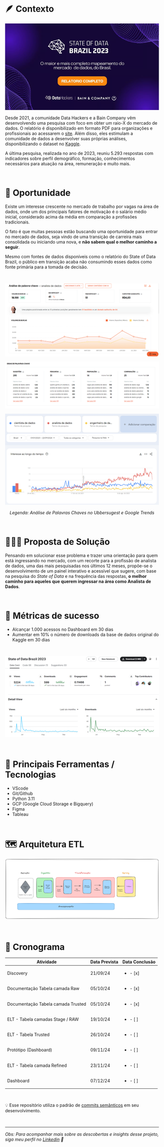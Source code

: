 # 🪶 Contexto

![Data Hackers State of Data Brazil 2023](state_of_data_brazil_2023/images/banner2.png)

Desde 2021, a comunidade Data Hackers e a Bain Company vêm desenvolvendo uma pesquisa com foco em obter um raio-X do mercado de dados. O relatório é disponibilizado em formato PDF para organizações e profissionais ao acessarem o [site](https://stateofdata.datahackers.com.br/). Além disso, eles estimulam a comunidade de dados a desenvolver suas próprias análises, disponibilizando o dataset no [Kaggle](https://www.kaggle.com/datasets/datahackers/state-of-data-brazil-2023/data).

A última pesquisa, realizada no ano de 2023, reuniu 5.293 respostas com indicadores sobre perfil demográfico, formação, conhecimentos necessários para atuação na área, remuneração e muito mais.

<br>

# 🔎 Oportunidade
Existe um interesse crescente no mercado de trabalho por vagas na área de dados, onde um dos principais fatores de motivação é o salário médio inicial, considerado acima da média em comparação a profissões tradicionais.

O fato é que muitas pessoas estão buscando uma oportunidade para entrar no mercado de dados, seja vindo de uma transição de carreira mais consolidada ou iniciando uma nova, e **não sabem qual o melhor caminho a seguir**.

Mesmo com fontes de dados disponíveis como o relatório do State of Data Brazil, o público em transição acaba não consumindo esses dados como fonte primária para a tomada de decisão.

<br>

![Volume de Busca Analista de Dados](state_of_data_brazil_2023/images/volume_buscas_analista.png)

![Top Palavras Chaves Analista de Dados](state_of_data_brazil_2023/images/keywords_analista_de_dados.png)

![Google Trends Top Áreas](state_of_data_brazil_2023/images/google_trends.png)


*<center> Legenda: Análise de Palavras Chaves no Ubbersugest e Google Trends </center>*

<br>

# 👨🏾‍💻 Proposta de Solução
Pensando em solucionar esse problema e trazer uma orientação para quem está ingressando no mercado, com um recorte para a profissão de analista de dados, uma das mais pesquisadas nos últimos 12 meses, propõe-se o desenvolvimento de um painel interativo e acessível que sugere, com base na pesquisa do *State of Data* e na frequência das respostas, **o melhor caminho para aqueles que querem ingressar na área como Analista de Dados**.



<br>

# 🔑 Métricas de sucesso
- Alcançar 1.000 acessos no Dashboard em 30 dias
- Aumentar em 10% o número de downloads da base de dados original do Kaggle em 30 dias

<br>

![Métricas Kaggle](state_of_data_brazil_2023/images/metricas_kaggle.png)

<br>



# 🔨  Principais Ferramentas / Tecnologias 

- VScode
- Git/Github
- Python 3.11
- GCP (Google Cloud Storage e Bigquery)
- Figma
- Tableau

<br>

# 🗺️  Arquitetura ETL 

![Arquitetura](state_of_data_brazil_2023/images/arquitetura.excalidraw.png)

<br>

# 📅 Cronograma 


| Atividade               |Data Prevista | Data Conclusão |
|-------------------------|--------------|-------------|
| Discovery     | 21/09/24       | <ul><li>- [x] </li>      |
| Documentação Tabela camada Raw           | 05/10/24       | <ul><li>- [x] </li>    |
| Documentação Tabela camada Trusted           | 05/10/24       | <ul><li>- [x] </li>    |
| ELT - Tabela camadas Stage / RAW   | 19/10/24   | <ul><li>- [ ] </li> |
| ELT - Tabela Trusted    | 26/10/24   | <ul><li>- [ ] </li> |
| Protótipo (Dashboard)  | 09/11/24       | <ul><li>- [ ] </li>      |
| ELT - Tabela camada Refined    | 23/11/24   | <ul><li>- [ ] </li> |
| Dashboard               | 07/12/24       | <ul><li>- [ ] </li>     |

<br>

💡 Esse repositório utiliza o padrão de [commits semânticos](https://github.com/iuricode/padroes-de-commits) em seu desenvolvimento.

<br>

___
<em> Obs: Para acompanhar mais sobre as descobertas e insights desse projeto, siga meu perfil no [Linkedin](https://www.linkedin.com/in/francinisantana/) 💛 <em>
